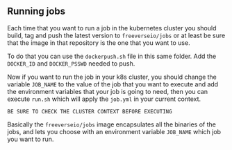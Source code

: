 ## Running jobs
Each time that you want to run a job in the kubernetes cluster you should build, tag and push the latest version to `freeverseio/jobs` or at least be sure that the image in that repository is the one that you want to use.

To do that you can use the `dockerpush.sh` file in this same folder. Add the `DOCKER_ID` and `DOCKER_PSSWD` needed to push.

Now if you want to run the job in your k8s cluster, you should change the variable `JOB_NAME` to the value of the job that you want to execute and add the environment variables that your job is going to need, then you can execute `run.sh` which will apply the `job.yml` in your current context.

`BE SURE TO CHECK THE CLUSTER CONTEXT BEFORE EXECUTING`


Basically the `freeverseio/jobs` image encapsulates all the binaries of the jobs, and lets you choose with an environment variable `JOB_NAME` which job you want to run.